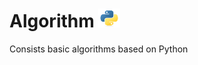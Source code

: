 # Algorithm <img src="https://raw.githubusercontent.com/devicons/devicon/master/icons/python/python-original.svg" width="35" height="30">
 Consists basic algorithms based on Python

